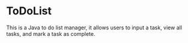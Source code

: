 # ToDoList
This is a Java to do list manager, it allows users to input a task, view all tasks, and mark a task as complete.
